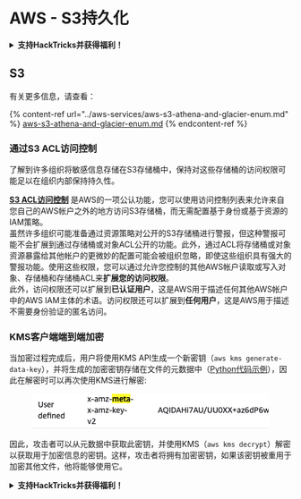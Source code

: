 # AWS - S3持久化

<details>

<summary><strong>支持HackTricks并获得福利！</strong></summary>

* 如果您想在HackTricks中看到您的公司广告，或者如果您想访问PEASS的最新版本或下载PDF格式的HackTricks，请查看[**订阅计划**](https://github.com/sponsors/carlospolop)！
* 获取[**官方PEASS和HackTricks周边产品**](https://peass.creator-spring.com)
* 发现[**PEASS家族**](https://opensea.io/collection/the-peass-family)，我们的独家[**NFT**](https://opensea.io/collection/the-peass-family)收藏品
* **加入** 💬 [**Discord群组**](https://discord.gg/hRep4RUj7f) 或 [**Telegram群组**](https://t.me/peass) 或 **关注**我的 **Twitter** 🐦 [**@carlospolopm**](https://twitter.com/carlospolopm)**.**
* **通过向** [**HackTricks**](https://github.com/carlospolop/hacktricks) **和** [**HackTricks Cloud**](https://github.com/carlospolop/hacktricks-cloud) **github仓库提交PR来分享您的黑客技巧。**

</details>

## S3

有关更多信息，请查看：

{% content-ref url="../aws-services/aws-s3-athena-and-glacier-enum.md" %}
[aws-s3-athena-and-glacier-enum.md](../aws-services/aws-s3-athena-and-glacier-enum.md)
{% endcontent-ref %}

### 通过S3 ACL访问控制

了解到许多组织将敏感信息存储在S3存储桶中，保持对这些存储桶的访问权限可能足以在组织内部保持持久性。

[**S3 ACL访问控制**](https://docs.aws.amazon.com/AmazonS3/latest/userguide/acl-overview.html) 是AWS的一项公认功能，您可以使用访问控制列表来允许来自您自己的AWS帐户之外的地方访问S3存储桶，而无需配置基于身份或基于资源的IAM策略。\
虽然许多组织可能准备通过资源策略对公开的S3存储桶进行警报，但这种警报可能不会扩展到通过存储桶或对象ACL公开的功能。此外，通过ACL将存储桶或对象资源暴露给其他帐户的更微妙的配置可能会被组织忽略，即使这些组织具有强大的警报功能。使用这些权限，您可以通过允许您控制的其他AWS帐户读取或写入对象、存储桶和存储桶ACL来**扩展您的访问权限**。\
此外，访问权限还可以扩展到**已认证用户**，这是AWS用于描述任何其他AWS帐户中的AWS IAM主体的术语。访问权限还可以扩展到**任何用户**，这是AWS用于描述不需要身份验证的匿名访问。

### KMS客户端端到端加密

当加密过程完成后，用户将使用KMS API生成一个新密钥（`aws kms generate-data-key`），并将生成的加密密钥存储在文件的元数据中（[Python代码示例](https://aioboto3.readthedocs.io/en/latest/cse.html#how-it-works-kms-managed-keys)），因此在解密时可以再次使用KMS进行解密:&#x20;

<figure><img src="../../../.gitbook/assets/image (1) (1) (1) (3) (1).png" alt=""><figcaption></figcaption></figure>

因此，攻击者可以从元数据中获取此密钥，并使用KMS（`aws kms decrypt`）解密以获取用于加密信息的密钥。这样，攻击者将拥有加密密钥，如果该密钥被重用于加密其他文件，他将能够使用它。

<details>

<summary><strong>支持HackTricks并获得福利！</strong></summary>

* 如果您想在HackTricks中看到您的公司广告，或者如果您想访问PEASS的最新版本或下载PDF格式的HackTricks，请查看[**订阅计划**](https://github.com/sponsors/carlospolop)！
* 获取[**官方PEASS和HackTricks周边产品**](https://peass.creator-spring.com)
* 发现[**PEASS家族**](https://opensea.io/collection/the-peass-family)，我们的独家[**NFT**](https://opensea.io/collection/the-peass-family)收藏品
* **加入** 💬 [**Discord群组**](https://discord.gg/hRep4RUj7f) 或 [**Telegram群组**](https://t.me/peass) 或 **关注**我的 **Twitter** 🐦 [**@carlospolopm**](https://twitter.com/carlospolopm)**.**
* **通过向** [**HackTricks**](https://github.com/carlospolop/hacktricks) **和** [**HackTricks Cloud**](https://github.com/carlospolop/hacktricks-cloud) **github仓库提交PR来分享您的黑客技巧。**

</details>
